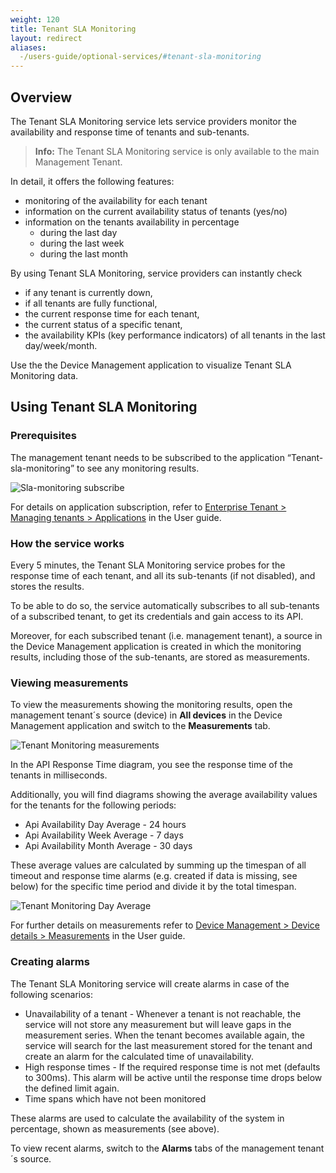 ```yaml
---
weight: 120
title: Tenant SLA Monitoring
layout: redirect
aliases:
  -/users-guide/optional-services/#tenant-sla-monitoring
---
```


## Overview

The Tenant SLA Monitoring service lets service providers monitor the availability and response time of tenants and sub-tenants.

>**Info:** The Tenant SLA Monitoring service is only available to the main Management Tenant.

In detail, it offers the following features:

* monitoring of the availability for each tenant
* information on the current availability status of tenants (yes/no)
* information on the tenants availability in percentage
	* during the last day
	* during the last week
	* during the last month

By using Tenant SLA Monitoring, service providers can instantly check

* if any tenant is currently down,
* if all tenants are fully functional,
* the current response time for each tenant,
* the current status of a specific tenant,
* the availability KPIs (key performance indicators) of all tenants in the last day/week/month.

Use the the Device Management application to visualize Tenant SLA Monitoring data.

## Using Tenant SLA Monitoring

### Prerequisites  

The management tenant needs to be subscribed to the application “Tenant-sla-monitoring” to see any monitoring results.

![Sla-monitoring subscribe](/images/users-guide/sla-monitoring/sla-subscribe.png)

For details on application subscription, refer to [Enterprise Tenant > Managing tenants > Applications](/users-guide/enterprise-edition#subscribe) in the User guide.

### How the service works

Every 5 minutes, the Tenant SLA Monitoring service probes for the response time of each tenant, and all its sub-tenants (if not disabled), and stores the results.

To be able to do so, the service automatically subscribes to all sub-tenants of a subscribed tenant, to get its credentials and gain access to its API.

Moreover, for each subscribed tenant (i.e. management tenant), a source in the Device Management application is created in which the monitoring results, including those of the sub-tenants, are stored as measurements.

### Viewing measurements

To view the measurements showing the monitoring results, open the management tenant´s source (device) in **All devices** in the Device Management application and switch to the **Measurements** tab.

<img src="/images/users-guide/sla-monitoring/sla-Tenant-Monitoring-Measurements.png" alt="Tenant Monitoring measurements" style="max-width: 100%">

In the API Response Time diagram, you see the response time of the tenants in milliseconds.

Additionally, you will find diagrams showing the average availability values for the tenants for the following periods:

* Api Availability Day Average - 24 hours
* Api Availability Week Average - 7 days
* Api Availability Month Average - 30 days

These average values are calculated by summing up the timespan of all timeout and response time alarms (e.g. created if data is missing, see below) for the specific time period and divide it by the total timespan.

<img src="/images/users-guide/sla-monitoring/sla-Tenant-Monitoring-Day-Average.png" alt="Tenant Monitoring Day Average" style="max-width: 100%">

For further details on measurements refer to [Device Management > Device details > Measurements](/users-guide/device-management#measurements) in the User guide.

### Creating alarms

The Tenant SLA Monitoring service will create alarms in case of the following scenarios:

* Unavailability of a tenant - Whenever a tenant is not reachable, the service will not store any measurement but will leave gaps in the measurement series. When the tenant becomes available again, the service will search for the last measurement stored for the tenant and create an alarm for the calculated time of unavailability.
* High response times - If the required response time is not met (defaults to 300ms). This alarm will be active until the response time drops below the defined limit again.
* Time spans which have not been monitored

These alarms are used to calculate the availability of the system in percentage, shown as measurements (see above).

To view recent alarms, switch to the **Alarms** tabs of the management tenant´s source.
